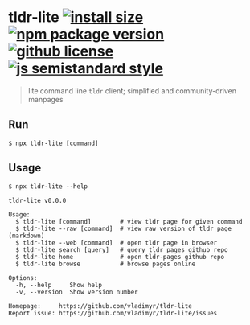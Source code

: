 # tldr-lite [![install size](https://badgen.net/packagephobia/install/tldr-lite)](https://packagephobia.now.sh/result?p=tldr-lite) [![npm package version](https://badgen.net/npm/v/tldr-lite)](https://npm.im/tldr-lite) [![github license](https://badgen.net/github/license/vladimyr/tldr-lite)](https://github.com/vladimyr/tldr-lite/blob/master/LICENSE) [![js semistandard style](https://badgen.net/badge/code%20style/semistandard/pink)](https://github.com/Flet/semistandard)

>lite command line `tldr` client; simplified and community-driven manpages

## Run
```
$ npx tldr-lite [command]
```

## Usage
```
$ npx tldr-lite --help

tldr-lite v0.0.0

Usage:
  $ tldr-lite [command]        # view tldr page for given command
  $ tldr-lite --raw [command]  # view raw version of tldr page (markdown)
  $ tldr-lite --web [command]  # open tldr page in browser
  $ tldr-lite search [query]   # query tldr pages github repo
  $ tldr-lite home             # open tldr-pages github repo
  $ tldr-lite browse           # browse pages online

Options:
  -h, --help     Show help
  -v, --version  Show version number

Homepage:     https://github.com/vladimyr/tldr-lite
Report issue: https://github.com/vladimyr/tldr-lite/issues
```
